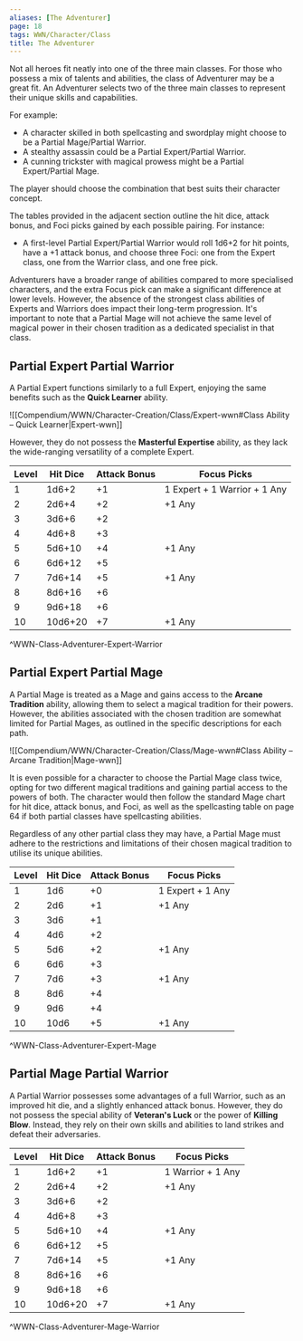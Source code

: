 ```yaml
---
aliases: [The Adventurer]
page: 18
tags: WWN/Character/Class
title: The Adventurer
---
```


Not all heroes fit neatly into one of the three main classes. For those who possess a mix of talents and abilities, the class of Adventurer may be a great fit. An Adventurer selects two of the three main classes to represent their unique skills and capabilities.

For example:
- A character skilled in both spellcasting and swordplay might choose to be a Partial Mage/Partial Warrior.
- A stealthy assassin could be a Partial Expert/Partial Warrior.
- A cunning trickster with magical prowess might be a Partial Expert/Partial Mage.

The player should choose the combination that best suits their character concept.

The tables provided in the adjacent section outline the hit dice, attack bonus, and Foci picks gained by each possible pairing. For instance:
- A first-level Partial Expert/Partial Warrior would roll 1d6+2 for hit points, have a +1 attack bonus, and choose three Foci: one from the Expert class, one from the Warrior class, and one free pick.

Adventurers have a broader range of abilities compared to more specialised characters, and the extra Focus pick can make a significant difference at lower levels. However, the absence of the strongest class abilities of Experts and Warriors does impact their long-term progression. It's important to note that a Partial Mage will not achieve the same level of magical power in their chosen tradition as a dedicated specialist in that class.

## Partial Expert Partial Warrior

A Partial Expert functions similarly to a full Expert, enjoying the same benefits such as the **Quick Learner** ability.

![[Compendium/WWN/Character-Creation/Class/Expert-wwn#Class Ability – Quick Learner|Expert-wwn]]

However, they do not possess the **Masterful Expertise** ability, as they lack the wide-ranging versatility of a complete Expert.

| Level | Hit Dice | Attack Bonus | Focus Picks                              |
| ----- | -------- | ------------ | ---------------------------------------- |
| 1     | 1d6+2    | +1           | 1 Expert + 1 Warrior + 1 Any              |
| 2     | 2d6+4    | +2           | +1 Any                                   |
| 3     | 3d6+6    | +2           |                                          |
| 4     | 4d6+8    | +3           |                                          |
| 5     | 5d6+10   | +4           | +1 Any                                   |
| 6     | 6d6+12   | +5           |                                          |
| 7     | 7d6+14   | +5           | +1 Any                                   |
| 8     | 8d6+16   | +6           |                                          |
| 9     | 9d6+18   | +6           |                                          |
| 10    | 10d6+20  | +7           | +1 Any                                   |
^WWN-Class-Adventurer-Expert-Warrior

## Partial Expert Partial Mage

A Partial Mage is treated as a Mage and gains access to the **Arcane Tradition** ability, allowing them to select a magical tradition for their powers. However, the abilities associated with the chosen tradition are somewhat limited for Partial Mages, as outlined in the specific descriptions for each path.

![[Compendium/WWN/Character-Creation/Class/Mage-wwn#Class Ability – Arcane Tradition|Mage-wwn]]


It is even possible for a character to choose the Partial Mage class twice, opting for two different magical traditions and gaining partial access to the powers of both. The character would then follow the standard Mage chart for hit dice, attack bonus, and Foci, as well as the spellcasting table on page 64 if both partial classes have spellcasting abilities.

Regardless of any other partial class they may have, a Partial Mage must adhere to the restrictions and limitations of their chosen magical tradition to utilise its unique abilities.


| Level | Hit Dice | Attack Bonus | Focus Picks                    |
| ----- | -------- | ------------ | ------------------------------ |
| 1     | 1d6      | +0           | 1 Expert + 1 Any               |
| 2     | 2d6      | +1           | +1 Any                         |
| 3     | 3d6      | +1           |                                |
| 4     | 4d6      | +2           |                                |
| 5     | 5d6      | +2           | +1 Any                         |
| 6     | 6d6      | +3           |                                |
| 7     | 7d6      | +3           | +1 Any                         |
| 8     | 8d6      | +4           |                                |
| 9     | 9d6      | +4           |                                |
| 10    | 10d6     | +5           | +1 Any                         |
^WWN-Class-Adventurer-Expert-Mage

## Partial Mage Partial Warrior

A Partial Warrior possesses some advantages of a full Warrior, such as an improved hit die, and a slightly enhanced attack bonus. However, they do not possess the special ability of **Veteran's Luck** or the power of **Killing Blow**. Instead, they rely on their own skills and abilities to land strikes and defeat their adversaries.


| Level | Hit Dice | Attack Bonus | Focus Picks       |
|-------|----------|--------------|-------------------|
| 1     | 1d6+2    | +1           | 1 Warrior + 1 Any |
| 2     | 2d6+4    | +2           | +1 Any            |
| 3     | 3d6+6    | +2           |                   |
| 4     | 4d6+8    | +3           |                   |
| 5     | 5d6+10   | +4           | +1 Any            |
| 6     | 6d6+12   | +5           |                   |
| 7     | 7d6+14   | +5           | +1 Any            |
| 8     | 8d6+16   | +6           |                   |
| 9     | 9d6+18   | +6           |                   |
| 10    | 10d6+20  | +7           | +1 Any            |
^WWN-Class-Adventurer-Mage-Warrior
